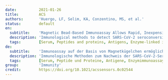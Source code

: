 ```yaml
---
date:          2021-01-26
title:         ACS
authors:       'Huergo, LF, Selim, KA, Conzentino, MS, et al.'
status:        default
en:
  subtitle:    'Magnetic Bead-Based Immunoassay Allows Rapid, Inexpensive, and Quantitative Detection of Human SARS-CoV-2 Antibodies'
  description: 'Immunological methods to detect SARS-CoV-2 seroconversion in humans are important to track COVID-19 cases and the humoral response to SARS-CoV-2 infections and immunization to future vaccines. The aim of this work was to develop a simple chromogenic magnetic bead-based immunoassay which allows rapid, inexpensive, and quantitative detection of human antibodies against SARS-CoV-2 in serum, plasma, or blood. Recombinant 6xHis-tagged SARS-CoV-2 Nucleocapsid protein was mobilized on the surface of Ni2+ magnetic beads and challenged with serum or blood samples obtained from controls or COVID-19 cases. The beads were washed, incubated with anti-human IgG-HPR conjugate, and immersed into a solution containing a chromogenic HPR substrate. Bead transfer and homogenization between solutions was aided by a simple low-cost device. The method was validated by two independent laboratories, and the performance to detect SARS-CoV-2 seroconversion in humans was in the same range as obtained using the gold standard immunoassays ELISA and Luminex, though requiring only a fraction of consumables, instrumentation, time to deliver results, and volume of sample. Furthermore, the results obtained with the method described can be visually interpreted without compromising accuracy as demonstrated by validation at a point-of-care unit. The magnetic bead immunoassay throughput can be customized on demand and is readily adapted to be used with any other 6xHis tagged protein or peptide as antigen to track other diseases.'
  tags:        [Serum, Peptides and proteins, Antigens, Enzyme-linked immunosorbent assays, Assays]
de:
  subtitle:    'Immunoassay auf der Basis von Magnetkügelchen ermöglicht schnellen, kostengünstigen und quantitativen Nachweis von menschlichen SARS-CoV-2-Antikörpern'
  description: 'Immunologische Methoden zum Nachweis der SARS-CoV-2-Serokonversion beim Menschen sind wichtig, um COVID-19-Fälle und die humorale Reaktion auf SARS-CoV-2-Infektionen sowie die Immunisierung mit künftigen Impfstoffen zu verfolgen. Ziel dieser Arbeit war die Entwicklung eines einfachen chromogenen Immunoassays auf Magnetic-Bead-Basis, der einen schnellen, kostengünstigen und quantitativen Nachweis von menschlichen Antikörpern gegen SARS-CoV-2 in Serum, Plasma oder Blut ermöglicht. Das rekombinante 6xHis-markierte SARS-CoV-2-Nukleokapsidprotein wurde auf der Oberfläche von Ni2+-Magnetbeads mobilisiert und mit Serum- oder Blutproben von Kontrollen oder COVID-19-Fällen in Kontakt gebracht. Die Beads wurden gewaschen, mit Anti-Human-IgG-HPR-Konjugat inkubiert und in eine Lösung mit einem chromogenen HPR-Substrat getaucht. Der Bead-Transfer und die Homogenisierung zwischen den Lösungen wurde durch ein einfaches, kostengünstiges Gerät unterstützt. Die Methode wurde von zwei unabhängigen Labors validiert, und die Leistung zum Nachweis einer SARS-CoV-2-Serokonversion beim Menschen lag im gleichen Bereich wie bei den Goldstandard-Immunoassays ELISA und Luminex, wobei nur ein Bruchteil der Verbrauchsmaterialien, der Geräte, der Zeit zur Bereitstellung der Ergebnisse und des Probenvolumens benötigt wurde. Darüber hinaus können die mit der beschriebenen Methode erzielten Ergebnisse visuell interpretiert werden, ohne die Genauigkeit zu beeinträchtigen, wie die Validierung in einer Point-of-Care-Einheit gezeigt hat. Der Durchsatz des Magnetkügelchen-Immunoassays kann bei Bedarf angepasst werden und lässt sich ohne weiteres mit jedem anderen 6xHis-markierten Protein oder Peptid als Antigen zum Nachweis anderer Krankheiten verwenden.' 
  tags:        [Serum, Peptide und Proteine, Antigene, Enzymimmunoassays, Assays]
group:         'Immunity'
credit:        https://doi.org/10.1021/acssensors.0c02544
---
```


